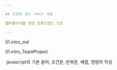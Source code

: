 ```yaml
---

## 프론트 엔드 서비스 개발

웹퍼블리셔를 위한 프론드엔드 기초

---
```


01.intro_md 

01.intro_TeamProject

​	javascript의 기본 용어, 조건문, 반복문, 배열, 명령어 작성



​	